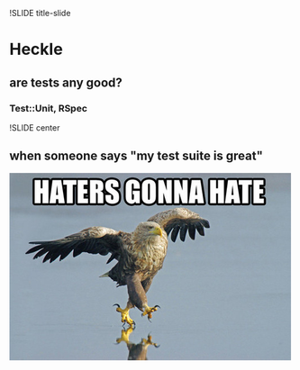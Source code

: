 !SLIDE title-slide

# Heckle

## are tests any good?

### Test::Unit, RSpec


!SLIDE center

## when someone says "my test suite is great"

![](haters.jpg)
